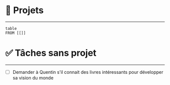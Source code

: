 # 🚀 Projets
---
```dataview 
table
FROM [[]]
```

# ✅ Tâches sans projet
---
- [ ] Demander à Quentin s'il connait des livres intéressants pour développer sa vision du monde